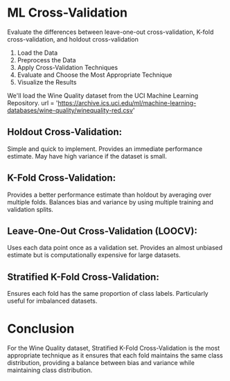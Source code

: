 # ML Cross-Validation 
Evaluate the differences between leave-one-out cross-validation, K-fold cross-validation, and holdout cross-validation



1. Load the Data
2. Preprocess the Data
3. Apply Cross-Validation Techniques
4. Evaluate and Choose the Most Appropriate Technique
5. Visualize the Results
   

We'll load the Wine Quality dataset from the UCI Machine Learning Repository. 
url = 'https://archive.ics.uci.edu/ml/machine-learning-databases/wine-quality/winequality-red.csv'

## Holdout Cross-Validation:

Simple and quick to implement.
Provides an immediate performance estimate.
May have high variance if the dataset is small.

## K-Fold Cross-Validation:

Provides a better performance estimate than holdout by averaging over multiple folds.
Balances bias and variance by using multiple training and validation splits.

## Leave-One-Out Cross-Validation (LOOCV):

Uses each data point once as a validation set.
Provides an almost unbiased estimate but is computationally expensive for large datasets.

## Stratified K-Fold Cross-Validation:

Ensures each fold has the same proportion of class labels.
Particularly useful for imbalanced datasets.

# Conclusion
For the Wine Quality dataset, Stratified K-Fold Cross-Validation is the most appropriate technique as it ensures that each fold maintains the same class distribution, providing a balance between bias and variance while maintaining class distribution.
